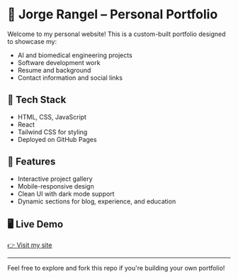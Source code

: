 # 🌟 Jorge Rangel – Personal Portfolio

Welcome to my personal website! This is a custom-built portfolio designed to showcase my:

- AI and biomedical engineering projects
- Software development work
- Resume and background
- Contact information and social links

## 🧰 Tech Stack
- HTML, CSS, JavaScript
- React
- Tailwind CSS for styling
- Deployed on GitHub Pages

## 🚀 Features
- Interactive project gallery
- Mobile-responsive design
- Clean UI with dark mode support
- Dynamic sections for blog, experience, and education

## 🖥️ Live Demo
[👉 Visit my site](https://jorgeran.github.io/Personal-Website/)

---

Feel free to explore and fork this repo if you're building your own portfolio!

